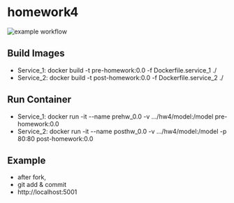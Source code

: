 # homework4

![example workflow](https://github.com/uoon97/homework4/actions/workflows/test_service.yml/badge.svg?branch=master)

## Build Images
- Service_1: docker build -t pre-homework:0.0 -f Dockerfile.service_1 ./  
- Service_2: docker build -t post-homework:0.0 -f Dockerfile.service_2 ./

## Run Container
- Service_1: docker run -it --name prehw_0.0 -v .../hw4/model:/model pre-homework:0.0
- Service_2: docker run -it --name posthw_0.0 -v .../hw4/model:/model -p 80:80 post-homework:0.0


## Example
- after fork,
- git add & commit
- http://localhost:5001

